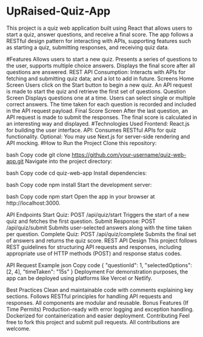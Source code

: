 # UpRaised-Quiz-App
This project is a quiz web application built using React that allows users to start a quiz, answer questions, and receive a final score. The app follows a RESTful design pattern for interacting with APIs, supporting features such as starting a quiz, submitting responses, and receiving quiz data.

#Features
Allows users to start a new quiz.
Presents a series of questions to the user, supports multiple choice answers.
Displays the final score after all questions are answered.
REST API Consumption: Interacts with APIs for fetching and submitting quiz data; and a lot to add in future.
Screens
Home Screen
Users click on the Start button to begin a new quiz.
An API request is made to start the quiz and retrieve the first set of questions.
Question Screen
Displays questions one at a time.
Users can select single or multiple correct answers.
The time taken for each question is recorded and included in the API request payload.
Final Score Screen
After the last question, an API request is made to submit the responses.
The final score is calculated in an interesting way and displayed.
#Technologies Used
Frontend: React.js for building the user interface.
API: Consumes RESTful APIs for quiz functionality.
Optional: You may use Next.js for server-side rendering and API mocking.
#How to Run the Project
Clone this repository:

bash
Copy code
git clone https://github.com/your-username/quiz-web-app.git
Navigate into the project directory:

bash
Copy code
cd quiz-web-app
Install dependencies:

bash
Copy code
npm install
Start the development server:

bash
Copy code
npm start
Open the app in your browser at http://localhost:3000.

API Endpoints
Start Quiz: POST /api/quiz/start
Triggers the start of a new quiz and fetches the first question.
Submit Response: POST /api/quiz/submit
Submits user-selected answers along with the time taken per question.
Complete Quiz: POST /api/quiz/complete
Submits the final set of answers and returns the quiz score.
REST API Design
This project follows REST guidelines for structuring API requests and responses, including appropriate use of HTTP methods (POST) and response status codes.

API Request Example
json
Copy code
{
  "questionId": 1,
  "selectedOptions": [2, 4],
  "timeTaken": "15s"
}
Deployment
For demonstration purposes, the app can be deployed using platforms like Vercel or Netlify.

Best Practices
Clean and maintainable code with comments explaining key sections.
Follows RESTful principles for handling API requests and responses.
All components are modular and reusable.
Bonus Features (If Time Permits)
Production-ready with error logging and exception handling.
Dockerized for containerization and easier deployment.
Contributing
Feel free to fork this project and submit pull requests. All contributions are welcome.
